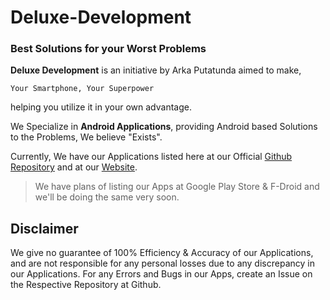 # Deluxe-Development
### Best Solutions for your Worst Problems

**Deluxe Development** is an initiative by Arka Putatunda aimed to make,
```
Your Smartphone, Your Superpower
```
helping you utilize it in your own advantage.


We Specialize in **Android Applications**, providing Android based Solutions to the Problems, We believe "Exists".


Currently, We have our Applications listed here at our Official [Github Repository](https://github.com/arkaputatundaofficial/Deluxe-Development) and at our [Website](https://deluxedevelopment.netlify.app/).

> We have plans of listing our Apps at Google Play Store & F-Droid and we'll be doing the same very soon.

## Disclaimer
We give no guarantee of 100% Efficiency & Accuracy of our Applications, and are not responsible for any personal losses due to any discrepancy in our Applications. For any Errors and Bugs in our Apps, create an Issue on the Respective Repository at Github. 